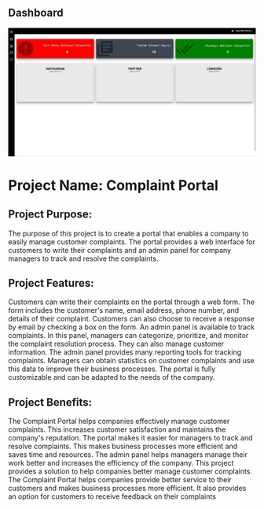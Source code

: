 ## Dashboard
![](3.jpg)

# Project Name: Complaint Portal

## Project Purpose:

The purpose of this project is to create a portal that enables a company to easily manage customer complaints. The portal provides a web interface for customers to write their complaints and an admin panel for company managers to track and resolve the complaints.

## Project Features:

Customers can write their complaints on the portal through a web form. The form includes the customer's name, email address, phone number, and details of their complaint. Customers can also choose to receive a response by email by checking a box on the form.
An admin panel is available to track complaints. In this panel, managers can categorize, prioritize, and monitor the complaint resolution process. They can also manage customer information.
The admin panel provides many reporting tools for tracking complaints. Managers can obtain statistics on customer complaints and use this data to improve their business processes.
The portal is fully customizable and can be adapted to the needs of the company.

## Project Benefits:

The Complaint Portal helps companies effectively manage customer complaints. This increases customer satisfaction and maintains the company's reputation.
The portal makes it easier for managers to track and resolve complaints. This makes business processes more efficient and saves time and resources.
The admin panel helps managers manage their work better and increases the efficiency of the company.
This project provides a solution to help companies better manage customer complaints. The Complaint Portal helps companies provide better service to their customers and makes business processes more efficient. It also provides an option for customers to receive feedback on their complaints
